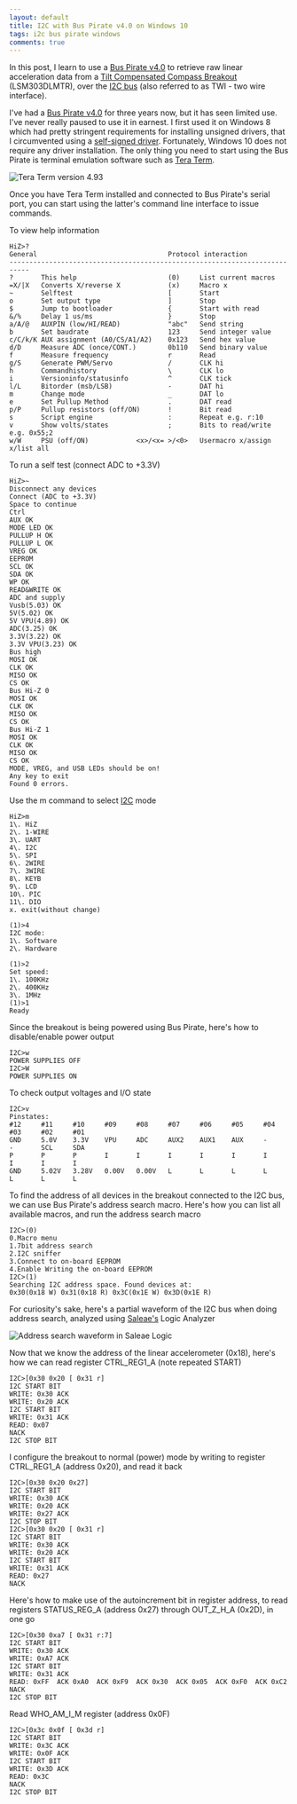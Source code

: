```yaml
---
layout: default
title: I2C with Bus Pirate v4.0 on Windows 10
tags: i2c bus pirate windows 
comments: true
---
```


In this post, I learn to use a [Bus Pirate v4.0](https://www.seeedstudio.com/bus-pirate-v4-p-740.html) to retrieve raw linear acceleration data from a [Tilt Compensated Compass Breakout](https://www.sparkfun.com/products/retired/10888) (LSM303DLMTR), over the [I2C bus](http://www.nxp.com/documents/user_manual/UM10204.pdf) (also referred to as TWI - two wire interface).

I've had a [Bus Pirate v4.0](https://www.seeedstudio.com/bus-pirate-v4-p-740.html) for three years now, but it has seen limited use. I've never really paused to use it in earnest. I first used it on Windows 8 which had pretty stringent requirements for installing unsigned drivers, that I circumvented using a [self-signed driver](https://github.com/tewarid/bus-pirate-v4-driver). Fortunately, Windows 10 does not require any driver installation. The only thing you need to start using the Bus Pirate is terminal emulation software such as [Tera Term](https://ttssh2.osdn.jp/).

![Tera Term version 4.93](/assets/img/tera-term-bus-pirate.png)

Once you have Tera Term installed and connected to Bus Pirate's serial port, you can start using the latter's command line interface to issue commands.

To view help information

```text
HiZ>?
General                                 Protocol interaction
---------------------------------------------------------------------------
?       This help                       (0)     List current macros
=X/|X   Converts X/reverse X            (x)     Macro x
~       Selftest                        [       Start
o       Set output type                 ]       Stop
$       Jump to bootloader              {       Start with read
&/%     Delay 1 us/ms                   }       Stop
a/A/@   AUXPIN (low/HI/READ)            "abc"   Send string
b       Set baudrate                    123     Send integer value
c/C/k/K AUX assignment (A0/CS/A1/A2)    0x123   Send hex value
d/D     Measure ADC (once/CONT.)        0b110   Send binary value
f       Measure frequency               r       Read
g/S     Generate PWM/Servo              /       CLK hi
h       Commandhistory                  \       CLK lo
i       Versioninfo/statusinfo          ^       CLK tick
l/L     Bitorder (msb/LSB)              -       DAT hi
m       Change mode                     _       DAT lo
e       Set Pullup Method               .       DAT read
p/P     Pullup resistors (off/ON)       !       Bit read
s       Script engine                   :       Repeat e.g. r:10
v       Show volts/states               ;       Bits to read/write e.g. 0x55;2
w/W     PSU (off/ON)            <x>/<x= >/<0>   Usermacro x/assign x/list all
```

To run a self test (connect ADC to +3.3V)

```text
HiZ>~
Disconnect any devices
Connect (ADC to +3.3V)
Space to continue
Ctrl
AUX OK
MODE LED OK
PULLUP H OK
PULLUP L OK
VREG OK
EEPROM
SCL OK
SDA OK
WP OK
READ&WRITE OK
ADC and supply
Vusb(5.03) OK
5V(5.02) OK
5V VPU(4.89) OK
ADC(3.25) OK
3.3V(3.22) OK
3.3V VPU(3.23) OK
Bus high
MOSI OK
CLK OK
MISO OK
CS OK
Bus Hi-Z 0
MOSI OK
CLK OK
MISO OK
CS OK
Bus Hi-Z 1
MOSI OK
CLK OK
MISO OK
CS OK
MODE, VREG, and USB LEDs should be on!
Any key to exit
Found 0 errors.
```

Use the m command to select [I2C](http://dangerousprototypes.com/docs/I2C) mode

```text
HiZ>m
1\. HiZ
2\. 1-WIRE
3\. UART
4\. I2C
5\. SPI
6\. 2WIRE
7\. 3WIRE
8\. KEYB
9\. LCD
10\. PIC
11\. DIO
x. exit(without change)

(1)>4
I2C mode:
1\. Software
2\. Hardware

(1)>2
Set speed:
1\. 100KHz
2\. 400KHz
3\. 1MHz
(1)>1
Ready
```

Since the breakout is being powered using Bus Pirate, here's how to disable/enable power output

```text
I2C>w
POWER SUPPLIES OFF
I2C>W
POWER SUPPLIES ON
```

To check output voltages and I/O state

```text
I2C>v
Pinstates:
#12     #11     #10     #09     #08     #07     #06     #05     #04     #03     #02     #01
GND     5.0V    3.3V    VPU     ADC     AUX2    AUX1    AUX     -       -       SCL     SDA
P       P       P       I       I       I       I       I       I       I       I       I
GND     5.02V   3.28V   0.00V   0.00V   L       L       L       L       L       L       L
```

To find the address of all devices in the breakout connected to the I2C bus, we can use Bus Pirate's address search macro. Here's how you can list all available macros, and run the address search macro

```text
I2C>(0)
0.Macro menu
1.7bit address search
2.I2C sniffer
3.Connect to on-board EEPROM
4.Enable Writing the on-board EEPROM
I2C>(1)
Searching I2C address space. Found devices at:
0x30(0x18 W) 0x31(0x18 R) 0x3C(0x1E W) 0x3D(0x1E R)
```

For curiosity's sake, here's a partial waveform of the I2C bus when doing address search, analyzed using [Saleae's](https://www.saleae.com/) Logic Analyzer

![Address search waveform in Saleae Logic](/assets/img/logic-bus-pirate-i2c-macro.png)

Now that we know the address of the linear accelerometer (0x18), here's how we can read register CTRL_REG1_A (note repeated START)

```text
I2C>[0x30 0x20 [ 0x31 r]
I2C START BIT
WRITE: 0x30 ACK
WRITE: 0x20 ACK
I2C START BIT
WRITE: 0x31 ACK
READ: 0x07
NACK
I2C STOP BIT
```

I configure the breakout to normal (power) mode by writing to register CTRL_REG1_A (address 0x20), and read it back

```text
I2C>[0x30 0x20 0x27]
I2C START BIT
WRITE: 0x30 ACK
WRITE: 0x20 ACK
WRITE: 0x27 ACK
I2C STOP BIT
I2C>[0x30 0x20 [ 0x31 r]
I2C START BIT
WRITE: 0x30 ACK
WRITE: 0x20 ACK
I2C START BIT
WRITE: 0x31 ACK
READ: 0x27
NACK
```

Here's how to make use of the autoincrement bit in register address, to read registers STATUS_REG_A (address 0x27) through OUT_Z_H_A (0x2D), in one go

```text
I2C>[0x30 0xa7 [ 0x31 r:7]
I2C START BIT
WRITE: 0x30 ACK
WRITE: 0xA7 ACK
I2C START BIT
WRITE: 0x31 ACK
READ: 0xFF  ACK 0xA0  ACK 0xF9  ACK 0x30  ACK 0x05  ACK 0xF0  ACK 0xC2
NACK
I2C STOP BIT
```

Read WHO_AM_I_M register (address 0x0F)

```text
I2C>[0x3c 0x0f [ 0x3d r]
I2C START BIT
WRITE: 0x3C ACK
WRITE: 0x0F ACK
I2C START BIT
WRITE: 0x3D ACK
READ: 0x3C
NACK
I2C STOP BIT
```